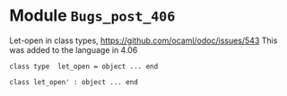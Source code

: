 
# Module `Bugs_post_406`

Let-open in class types, https://github.com/ocaml/odoc/issues/543 This was added to the language in 4\.06

```
class type  let_open = object ... end
```
```
class let_open' : object ... end
```